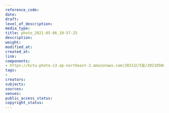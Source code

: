 ```yaml
---
reference_code: 
date: 
draft: 
level_of_description: 
media_type: 
title: photo_2021-05-06_10-57-25
description: 
weight: 
modified_at: 
created_at: 
link: 
components:
- https://kctu-photo.s3.ap-northeast-2.amazonaws.com/2021년/5월/20210506_최저임금위원회+권순원+공익위원+사퇴촉구+기자회견/강원본부/photo_2021-05-06_10-57-25.jpg
tags:
- 
creators: 
subjects: 
sources: 
venues: 
public_access_status: 
copyright_status: 
---
```

